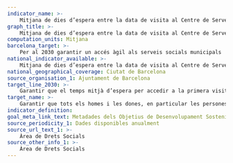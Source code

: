 ```yaml
---
indicator_name: >-
    Mitjana de dies d’espera entre la data de visita al Centre de Serveis Socials i la data en què va ser programada la visita
graph_title: >-
    Mitjana de dies d’espera entre la data de visita al Centre de Serveis Socials i la data en què va ser programada la visita
computation_units: Mitjana
barcelona_target: >-
    Per al 2030 garantir un accés àgil als serveis socials municipals 
national_indicator_available: >-
    Mitjana de dies d’espera entre la data de visita al Centre de Serveis Socials i la data en què va ser programada la visita
national_geographical_coverage: Ciutat de Barcelona
source_organisation_1: Ajuntament de Barcelona
target_line_2030: >-
    Garantir que el temps mitjà d’espera per accedir a la primera visita dels centres de serveis socials municipals estigui per sota dels 15 dies
target_name: >-
    Garantir que tots els homes i les dones, en particular les persones pobres i vulnerables, tinguin els mateixos drets als recursos econòmics, així com accés als serveis bàsics, la propietat i el control de les terres i altres béns, l’herència, els recursos naturals, les noves tecnologies apropiades i els serveis financers, incloses les micro-finances
indicator_definition:
goal_meta_link_text: Metadades dels Objetius de Desenvolupament Sostenible de les Nacions Unides (pdf 894kB)
source_periodicity_1: Dades disponibles anualment
source_url_text_1: >-
    Àrea de Drets Socials
source_other_info_1: >-
    Àrea de Drets Socials
---
```

